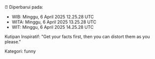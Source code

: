 ⏰ Diperbarui pada:
- WIB: Minggu, 6 April 2025 12.25.28 UTC
- WITA: Minggu, 6 April 2025 13.25.28 UTC
- WIT: Minggu, 6 April 2025 14.25.28 UTC

Kutipan Inspiratif:
"Get your facts first, then you can distort them as you please."


Kategori: funny

